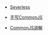 - [Severless](https://mp.weixin.qq.com/s/NORBVEJkx9qXberZS4B4gg)

- [手写CommonJS](https://juejin.im/post/6844903998600773646)

- [CommonJS讲解](https://juejin.im/post/6844903685466619911)
